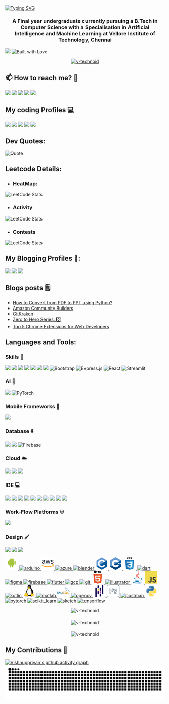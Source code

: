 <a href="https://git.io/typing-svg">
<img src="https://readme-typing-svg.demolab.com?font=Righteous&size=35&center=true&vCenter=true&width=500&height=70&duration=4000&lines=Heyy!+👋+I'm+Vishnuppriyan!" alt="Typing SVG" /></a>
<h3 align="center">A Final year undergraduate currently pursuing a B.Tech in Computer Science with a Specialisation in Artificial Intelligence and Machine Learning at Vellore Institute of Technology, Chennai</h3>

![](https://komarev.com/ghpvc/?username=v-technoid&abbreviated=true)
<img src="http://ForTheBadge.com/images/badges/built-with-love.svg" alt="Built with Love"/>

<p align="center"> <a href="https://github.com/ryo-ma/github-profile-trophy"><img src="https://github-profile-trophy.vercel.app/?username=v-technoid" alt="v-technoid" /></a> </p>

 ## 📫 How to reach me? 🤔
  [<img src = "https://img.shields.io/badge/Gmail-D14836?style=for-the-badge&logo=gmail&logoColor=white">](https://mail.google.com/mail/?view=cm&fs=1&to=vishnutechnophile@gmail.com) [<img src ="https://img.shields.io/badge/LinkedIn-0077B5?style=for-the-badge&logo=linkedin&logoColor=white">](https://linkedin.com/in/vishnuppriyan) [<img src ="https://img.shields.io/badge/Instagram-E4405F?style=for-the-badge&logo=instagram&logoColor=white">](https://www.instagram.com/vishnuppriyan_/) [<img src ="https://img.shields.io/badge/Twitter-1DA1F2?style=for-the-badge&logo=twitter&logoColor=white">](https://twitter.com/vishnuppriyan_) [<img src = "https://img.shields.io/badge/linktree-39E09B?style=for-the-badge&logo=linktree&logoColor=white">](https://linktr.ee/vishnuppriyan_)

 ## My coding Profiles 💻
  [<img src = "https://img.shields.io/badge/GeeksforGeeks-298D46?style=for-the-badge&logo=geeksforgeeks&logoColor=white">](https://auth.geeksforgeeks.org/user/vishnuppriyan_) [<img src = "https://img.shields.io/badge/-LeetCode-FFA116?style=for-the-badge&logo=LeetCode&logoColor=black">](https://leetcode.com/u/vishnuppriyan_/)
[<img src = "https://img.shields.io/badge/-Hackerrank-2EC866?style=for-the-badge&logo=HackerRank&logoColor=white">](https://www.hackerrank.com/profile/vishnuppriyan_) [<img src = "https://img.shields.io/badge/HackerEarth-%232C3454.svg?&style=for-the-badge&logo=HackerEarth&logoColor=Blue">](https://mail.google.com/mail/?view=cm&fs=1&to=vishnutechnophile@gmail.com) [<img src = "https://img.shields.io/badge/Codechef-%23B92B27.svg?&style=for-the-badge&logo=Codechef&logoColor=white">](https://mail.google.com/mail/?view=cm&fs=1&to=vishnutechnophile@gmail.com)

## Dev Quotes:

 ![Quote](https://github-readme-quotes-bay.vercel.app/quote?quoteCategory=programming&theme=dracula&animation=grow_out_in&font=Architect)

## Leetcode Details:

- ### HeatMap:
![LeetCode Stats](https://leetcard.jacoblin.cool/vishnuppriyan_?theme=dark&font=Noto%20Serif%20Yezidi&ext=heatmap)

- ### Activity
![LeetCode Stats](https://leetcard.jacoblin.cool/vishnuppriyan_?theme=dark&font=Noto%20Serif%20Yezidi&ext=activity)

- ### Contests
![LeetCode Stats](https://leetcard.jacoblin.cool/vishnuppriyan_?theme=dark&font=Noto%20Serif%20Yezidi&ext=contest)

## My Blogging Profiles 📖:
 [<img src = "https://img.shields.io/badge/Medium-12100E?style=for-the-badge&logo=medium&logoColor=white">](https://medium.com/@vishnuppriyan_) [<img src = "https://img.shields.io/badge/Hashnode-2962FF?style=for-the-badge&logo=hashnode&logoColor=white">](https://mail.google.com/mail/?view=cm&fs=1&to=vishnutechnophile@gmail.com) [<img src = "https://img.shields.io/badge/dev.to-0A0A0A?style=for-the-badge&logo=devdotto&logoColor=white">](https://mail.google.com/mail/?view=cm&fs=1&to=vishnutechnophile@gmail.com)

## Blogs posts 🗒️
<!-- BLOG-POST-LIST:START -->
- [How to Convert from PDF to PPT using Python?](https://medium.com/@vishnuppriyan_/how-to-convert-from-pdf-to-ppt-using-python-b9c6deb7283f?source=rss-50bc339b64bc------2)
- [Amazon Community Builders](https://medium.com/@vishnuppriyan_/amazon-community-builders-971bdf73650f?source=rss-50bc339b64bc------2)
- [GitKraken](https://medium.com/@vishnuppriyan_/mastering-git-workflow-with-gitkraken-a-comprehensive-guide-e5101377764e?source=rss-50bc339b64bc------2)
- [Zero to Hero Series: 0️⃣](https://medium.com/@vishnuppriyan_/streamline-your-development-process-with-these-5-cutting-edge-tech-stacks-6214899bd25e?source=rss-50bc339b64bc------2)
- [Top 5 Chrome Extensions for Web Developers](https://medium.com/@vishnuppriyan_/top-5-chrome-extensions-for-web-developers-ac2d0dbe286d?source=rss-50bc339b64bc------2)
<!-- BLOG-POST-LIST:END -->

<h2 align="left">Languages and Tools:</h2>

### Skills 🔼

<img src="https://img.shields.io/badge/Java-ED8B00?style=for-the-badge&logo=openjdk&logoColor=white"> <img src="https://img.shields.io/badge/Python-3776AB?style=for-the-badge&logo=python&logoColor=white"> <img src="https://img.shields.io/badge/C-00599C?style=for-the-badge&logo=c&logoColor=white"> <img src="https://img.shields.io/badge/HTML5-E34F26?style=for-the-badge&logo=html5&logoColor=white"> <img src="https://img.shields.io/badge/CSS-239120?&style=for-the-badge&logo=css3&logoColor=white"> <img src="https://img.shields.io/badge/JavaScript-F7DF1E?style=for-the-badge&logo=javascript&logoColor=black"> <img src="https://img.shields.io/badge/Node.js-43853D?style=for-the-badge&logo=node.js&logoColor=white"> ![Bootstrap](https://img.shields.io/badge/bootstrap-%238511FA.svg?style=for-the-badge&logo=bootstrap&logoColor=white) ![Express.js](https://img.shields.io/badge/express.js-%23404d59.svg?style=for-the-badge&logo=express&logoColor=%2361DAFB) ![React](https://img.shields.io/badge/react-%2320232a.svg?style=for-the-badge&logo=react&logoColor=%2361DAFB) ![Streamlit](https://img.shields.io/badge/Streamlit-%23FE4B4B.svg?style=for-the-badge&logo=streamlit&logoColor=white)

### AI 🤖
<img src = "https://img.shields.io/badge/TensorFlow-FF6F00?style=for-the-badge&logo=tensorflow&logoColor=white"> ![PyTorch](https://img.shields.io/badge/PyTorch-%23EE4C2C.svg?style=for-the-badge&logo=PyTorch&logoColor=white)

### Mobile Frameworks 📱

<img src = "https://img.shields.io/badge/Flutter-02569B?style=for-the-badge&logo=flutter&logoColor=white">

### Database ⬇️

<img src="https://img.shields.io/badge/MySQL-005C84?style=for-the-badge&logo=mysql&logoColor=white"> <img src="https://img.shields.io/badge/MongoDB-4EA94B?style=for-the-badge&logo=mongodb&logoColor=white"> ![Firebase](https://img.shields.io/badge/firebase-a08021?style=for-the-badge&logo=firebase&logoColor=ffcd34)

### Cloud ☁️

<img src="https://img.shields.io/badge/Amazon_AWS-FF9900?style=for-the-badge&logo=amazonaws&logoColor=white"> <img src="https://img.shields.io/badge/Google_Cloud-4285F4?style=for-the-badge&logo=google-cloud&logoColor=white"> <img src="https://img.shields.io/badge/microsoft%20azure-0089D6?style=for-the-badge&logo=microsoft-azure&logoColor=white">

### IDE 💻

<img src="https://img.shields.io/badge/Arduino_IDE-00979D?style=for-the-badge&logo=arduino&logoColor=white"> <img src="https://img.shields.io/badge/Visual_Studio_Code-0078D4?style=for-the-badge&logo=visual%20studio%20code&logoColor=white"> <img src="https://img.shields.io/badge/Android_Studio-3DDC84?style=for-the-badge&logo=android-studio&logoColor=white"> <img src = "https://img.shields.io/badge/Xcode-007ACC?style=for-the-badge&logo=Xcode&logoColor=white"> <img src="https://img.shields.io/badge/Colab-F9AB00?style=for-the-badge&logo=googlecolab&color=525252"> <img src="https://img.shields.io/badge/PyCharm-000000.svg?&style=for-the-badge&logo=PyCharm&logoColor=white"> <img src="https://img.shields.io/badge/Notepad++-90E59A.svg?style=for-the-badge&logo=notepad%2B%2B&logoColor=black"> <img src="https://img.shields.io/badge/PyCharm-000000.svg?&style=for-the-badge&logo=PyCharm&logoColor=white"> <img src="https://img.shields.io/badge/RStudio-75AADB?style=for-the-badge&logo=RStudio&logoColor=white"> <img src="https://img.shields.io/badge/Eclipse-2C2255?style=for-the-badge&logo=eclipse&logoColor=white">

### Work-Flow Platforms ♾️

<img src="https://img.shields.io/badge/Jira-0052CC?style=for-the-badge&logo=Jira&logoColor=white">

### Design 🖌️

<img src="https://img.shields.io/badge/Figma-F24E1E?style=for-the-badge&logo=figma&logoColor=white"> <img src="https://img.shields.io/badge/Canva-%2300C4CC.svg?&style=for-the-badge&logo=Canva&logoColor=white"> <img src="https://img.shields.io/badge/Framer-black?style=for-the-badge&logo=framer&logoColor=blue">
<p align="left"> <a href="https://developer.android.com" target="_blank" rel="noreferrer"> <img src="https://raw.githubusercontent.com/devicons/devicon/master/icons/android/android-original-wordmark.svg" alt="android" width="40" height="40"/> </a> <a href="https://www.arduino.cc/" target="_blank" rel="noreferrer"> <img src="https://cdn.worldvectorlogo.com/logos/arduino-1.svg" alt="arduino" width="40" height="40"/> </a> <a href="https://aws.amazon.com" target="_blank" rel="noreferrer"> <img src="https://raw.githubusercontent.com/devicons/devicon/master/icons/amazonwebservices/amazonwebservices-original-wordmark.svg" alt="aws" width="40" height="40"/> </a> <a href="https://azure.microsoft.com/en-in/" target="_blank" rel="noreferrer"> <img src="https://www.vectorlogo.zone/logos/microsoft_azure/microsoft_azure-icon.svg" alt="azure" width="40" height="40"/> </a> <a href="https://www.blender.org/" target="_blank" rel="noreferrer"> <img src="https://download.blender.org/branding/community/blender_community_badge_white.svg" alt="blender" width="40" height="40"/> </a> <a href="https://www.cprogramming.com/" target="_blank" rel="noreferrer"> <img src="https://raw.githubusercontent.com/devicons/devicon/master/icons/c/c-original.svg" alt="c" width="40" height="40"/> </a> <a href="https://www.w3schools.com/cpp/" target="_blank" rel="noreferrer"> <img src="https://raw.githubusercontent.com/devicons/devicon/master/icons/cplusplus/cplusplus-original.svg" alt="cplusplus" width="40" height="40"/> </a> <a href="https://www.w3schools.com/css/" target="_blank" rel="noreferrer"> <img src="https://raw.githubusercontent.com/devicons/devicon/master/icons/css3/css3-original-wordmark.svg" alt="css3" width="40" height="40"/> </a> <a href="https://dart.dev" target="_blank" rel="noreferrer"> <img src="https://www.vectorlogo.zone/logos/dartlang/dartlang-icon.svg" alt="dart" width="40" height="40"/> </a> <a href="https://www.figma.com/" target="_blank" rel="noreferrer"> <img src="https://www.vectorlogo.zone/logos/figma/figma-icon.svg" alt="figma" width="40" height="40"/> </a> <a href="https://firebase.google.com/" target="_blank" rel="noreferrer"> <img src="https://www.vectorlogo.zone/logos/firebase/firebase-icon.svg" alt="firebase" width="40" height="40"/> </a> <a href="https://flutter.dev" target="_blank" rel="noreferrer"> <img src="https://www.vectorlogo.zone/logos/flutterio/flutterio-icon.svg" alt="flutter" width="40" height="40"/> </a> <a href="https://cloud.google.com" target="_blank" rel="noreferrer"> <img src="https://www.vectorlogo.zone/logos/google_cloud/google_cloud-icon.svg" alt="gcp" width="40" height="40"/> </a> <a href="https://git-scm.com/" target="_blank" rel="noreferrer"> <img src="https://www.vectorlogo.zone/logos/git-scm/git-scm-icon.svg" alt="git" width="40" height="40"/> </a> <a href="https://www.w3.org/html/" target="_blank" rel="noreferrer"> <img src="https://raw.githubusercontent.com/devicons/devicon/master/icons/html5/html5-original-wordmark.svg" alt="html5" width="40" height="40"/> </a> <a href="https://www.adobe.com/in/products/illustrator.html" target="_blank" rel="noreferrer"> <img src="https://www.vectorlogo.zone/logos/adobe_illustrator/adobe_illustrator-icon.svg" alt="illustrator" width="40" height="40"/> </a> <a href="https://www.java.com" target="_blank" rel="noreferrer"> <img src="https://raw.githubusercontent.com/devicons/devicon/master/icons/java/java-original.svg" alt="java" width="40" height="40"/> </a> <a href="https://developer.mozilla.org/en-US/docs/Web/JavaScript" target="_blank" rel="noreferrer"> <img src="https://raw.githubusercontent.com/devicons/devicon/master/icons/javascript/javascript-original.svg" alt="javascript" width="40" height="40"/> </a> <a href="https://kotlinlang.org" target="_blank" rel="noreferrer"> <img src="https://www.vectorlogo.zone/logos/kotlinlang/kotlinlang-icon.svg" alt="kotlin" width="40" height="40"/> </a> <a href="https://www.linux.org/" target="_blank" rel="noreferrer"> <img src="https://raw.githubusercontent.com/devicons/devicon/master/icons/linux/linux-original.svg" alt="linux" width="40" height="40"/> </a> <a href="https://www.mathworks.com/" target="_blank" rel="noreferrer"> <img src="https://upload.wikimedia.org/wikipedia/commons/2/21/Matlab_Logo.png" alt="matlab" width="40" height="40"/> </a> <a href="https://www.mysql.com/" target="_blank" rel="noreferrer"> <img src="https://raw.githubusercontent.com/devicons/devicon/master/icons/mysql/mysql-original-wordmark.svg" alt="mysql" width="40" height="40"/> </a> <a href="https://opencv.org/" target="_blank" rel="noreferrer"> <img src="https://www.vectorlogo.zone/logos/opencv/opencv-icon.svg" alt="opencv" width="40" height="40"/> </a> <a href="https://pandas.pydata.org/" target="_blank" rel="noreferrer"> <img src="https://raw.githubusercontent.com/devicons/devicon/2ae2a900d2f041da66e950e4d48052658d850630/icons/pandas/pandas-original.svg" alt="pandas" width="40" height="40"/> </a> <a href="https://www.photoshop.com/en" target="_blank" rel="noreferrer"> <img src="https://raw.githubusercontent.com/devicons/devicon/master/icons/photoshop/photoshop-line.svg" alt="photoshop" width="40" height="40"/> </a> <a href="https://postman.com" target="_blank" rel="noreferrer"> <img src="https://www.vectorlogo.zone/logos/getpostman/getpostman-icon.svg" alt="postman" width="40" height="40"/> </a> <a href="https://www.python.org" target="_blank" rel="noreferrer"> <img src="https://raw.githubusercontent.com/devicons/devicon/master/icons/python/python-original.svg" alt="python" width="40" height="40"/> </a> <a href="https://pytorch.org/" target="_blank" rel="noreferrer"> <img src="https://www.vectorlogo.zone/logos/pytorch/pytorch-icon.svg" alt="pytorch" width="40" height="40"/> </a> <a href="https://scikit-learn.org/" target="_blank" rel="noreferrer"> <img src="https://upload.wikimedia.org/wikipedia/commons/0/05/Scikit_learn_logo_small.svg" alt="scikit_learn" width="40" height="40"/> </a> <a href="https://www.sketch.com/" target="_blank" rel="noreferrer"> <img src="https://www.vectorlogo.zone/logos/sketchapp/sketchapp-icon.svg" alt="sketch" width="40" height="40"/> </a> <a href="https://www.tensorflow.org" target="_blank" rel="noreferrer"> <img src="https://www.vectorlogo.zone/logos/tensorflow/tensorflow-icon.svg" alt="tensorflow" width="40" height="40"/> </a></p>

<div style="display: flex; flex-direction: column; align-items: center; gap: 20px;">
        <img align="left" src="https://github-readme-stats.vercel.app/api/top-langs?username=v-technoid&show_icons=true&locale=en&layout=compact" alt="v-technoid" style="flex: 1;" />
  <img align="center" src="https://github-readme-stats.vercel.app/api?username=v-technoid&show_icons=true&locale=en" alt="v-technoid" style="max-width: 100%;"/>

  <img align="center" src="https://github-readme-streak-stats.herokuapp.com/?user=v-technoid&" alt="v-technoid" style="max-width: 100%;"/>
</div>

<h2> My Contributions 🌟</h2>

[![Vishnuppriyan's github activity graph](https://github-readme-activity-graph.vercel.app/graph?username=v-technoid&bg_color=000000&color=ffffff&line=d266f9&point=ffffff&area=true&hide_border=true)](https://github.com/ashutosh00710/github-readme-activity-graph)
<br>
<img alt="snake eating my contributions" src="https://raw.githubusercontent.com/v-technoid/v-technoid/output/github-contribution-grid-snake.svg"/>
